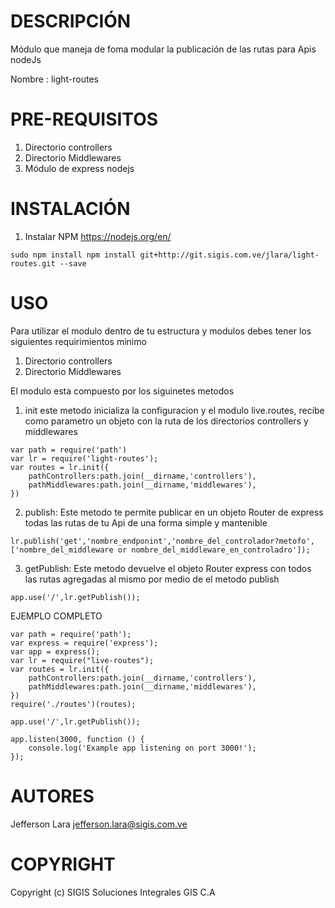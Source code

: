 DESCRIPCIÓN
========
Módulo que maneja de foma modular la publicación de las rutas para Apis nodeJs

Nombre : light-routes

PRE-REQUISITOS
===================
1. Directorio controllers
2. Directorio Middlewares
3. Módulo de express nodejs

INSTALACIÓN
===================

1. Instalar NPM <https://nodejs.org/en/>
```
sudo npm install npm install git+http://git.sigis.com.ve/jlara/light-routes.git --save 
```
USO
=================================
Para utilizar el modulo dentro de tu estructura y modulos debes tener los siguientes requirimientos minimo

1. Directorio controllers
2. Directorio Middlewares

El modulo esta compuesto por los siguinetes metodos

1. init este metodo inicializa la configuracion y el modulo live.routes, recibe como parametro un objeto con la ruta de los directorios controllers y middlewares
```
var path = require('path')
var lr = require('light-routes');
var routes = lr.init({
    pathControllers:path.join(__dirname,'controllers'),
    pathMiddlewares:path.join(__dirname,'middlewares'),
})
```
2. publish: Este metodo te permite publicar en un objeto Router de express todas las rutas de tu Api de una forma simple y mantenible
```
lr.publish('get','nombre_endponint','nombre_del_controlador?metofo',['nombre_del_middleware or nombre_del_middleware_en_controladro']);
```
3. getPublish: Este metodo devuelve el objeto Router express con todos las rutas agregadas al mismo por medio de el metodo publish
```
app.use('/',lr.getPublish());
```

EJEMPLO COMPLETO
```
var path = require('path');
var express = require('express');
var app = express();
var lr = require("live-routes");
var routes = lr.init({
    pathControllers:path.join(__dirname,'controllers'),
    pathMiddlewares:path.join(__dirname,'middlewares'),
})  
require('./routes')(routes);

app.use('/',lr.getPublish());

app.listen(3000, function () {
    console.log('Example app listening on port 3000!');
});

```

AUTORES
=======

Jefferson Lara <jefferson.lara@sigis.com.ve>


COPYRIGHT
=======
Copyright (c) SIGIS Soluciones Integrales GIS C.A
